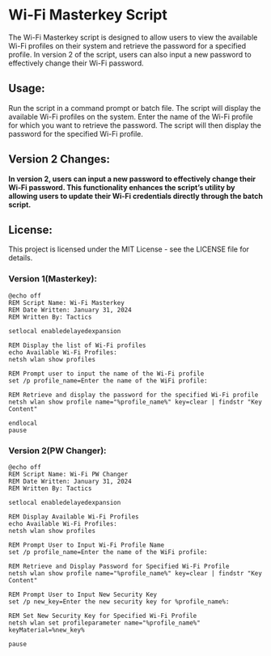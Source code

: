 # Wi-Fi Masterkey Script

The Wi-Fi Masterkey script is designed to allow users to view the available Wi-Fi profiles on their system and retrieve the password for a specified profile. In version 2 of the script, users can also input a new password to effectively change their Wi-Fi password.

## Usage:

Run the script in a command prompt or batch file.
The script will display the available Wi-Fi profiles on the system.
Enter the name of the Wi-Fi profile for which you want to retrieve the password.
The script will then display the password for the specified Wi-Fi profile.


## Version 2 Changes: 
**In version 2, users can input a new password to effectively change their Wi-Fi password. This functionality enhances the script’s utility by allowing users to update their Wi-Fi credentials directly through the batch script.**


## License: 
This project is licensed under the MIT License - see the LICENSE file for details.

### Version 1(Masterkey):
```
@echo off
REM Script Name: Wi-Fi Masterkey
REM Date Written: January 31, 2024
REM Written By: Tactics

setlocal enabledelayedexpansion

REM Display the list of Wi-Fi profiles
echo Available Wi-Fi Profiles:
netsh wlan show profiles

REM Prompt user to input the name of the Wi-Fi profile
set /p profile_name=Enter the name of the WiFi profile:

REM Retrieve and display the password for the specified Wi-Fi profile
netsh wlan show profile name="%profile_name%" key=clear | findstr "Key Content"

endlocal
pause
```

### Version 2(PW Changer):
```
@echo off
REM Script Name: Wi-Fi PW Changer
REM Date Written: January 31, 2024
REM Written By: Tactics

setlocal enabledelayedexpansion

REM Display Available Wi-Fi Profiles
echo Available Wi-Fi Profiles:
netsh wlan show profiles

REM Prompt User to Input Wi-Fi Profile Name
set /p profile_name=Enter the name of the WiFi profile: 

REM Retrieve and Display Password for Specified Wi-Fi Profile
netsh wlan show profile name="%profile_name%" key=clear | findstr "Key Content"

REM Prompt User to Input New Security Key
set /p new_key=Enter the new security key for %profile_name%: 

REM Set New Security Key for Specified Wi-Fi Profile
netsh wlan set profileparameter name="%profile_name%" keyMaterial=%new_key%

pause
```

